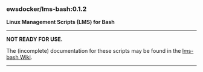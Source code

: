 ### ewsdocker/lms-bash:0.1.2

**Linux Management Scripts (LMS) for Bash**
____

**NOT READY FOR USE.**

The (incomplete) documentation for these scripts may be found in the [lms-bash Wiki](https://github.com/ewsdocker/lms-bash/wiki).

____
